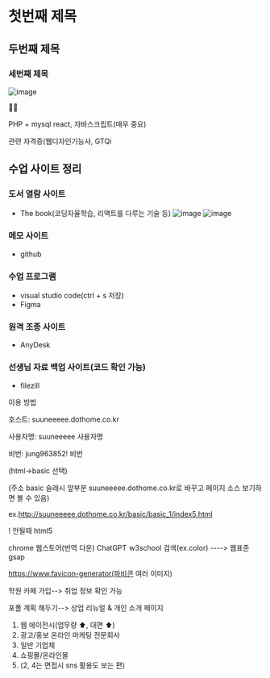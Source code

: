 # 첫번째 제목
## 두번째 제목
### 세번째 제목

![image](https://github.com/gogoringhye/basic/assets/145514996/fa8eeeee-318f-45b6-803a-e7f221e63898)

🧟‍♀️

PHP + mysql react, 자바스크립트(매우 중요)


관련 자격증(웹디자인기능사, GTQi


## 수업 사이트 정리

### 도서 열람 사이트
* The book(코딩자율학습, 리액트를 다루는 기술 등)
![image](https://github.com/gogoringhye/basic/assets/145514996/1d1090ca-f5e6-497c-9275-2372c71b67d0)
![image](https://github.com/gogoringhye/basic/assets/145514996/5731a56c-c901-488e-a979-b863f6be864a)
### 메모 사이트
* github 

### 수업 프로그램 
* visual studio code(ctrl + s 저장)
* Figma

### 원격 조종 사이트 
* AnyDesk 

### 선생님 자료 백업 사이트(코드 확인 가능)
* filezill

이용 방법

호스트: suuneeeee.dothome.co.kr 

사용자명: suuneeeee 사용자명

비번: jung963852! 비번

(html->basic 선택)

(주소 basic 슬래시 앞부분 suuneeeee.dothome.co.kr로 바꾸고 페이지 소스 보기하면 볼 수 있음)

ex.http://suuneeeee.dothome.co.kr/basic/basic_1/index5.html

! 안될때 html5


chrome 웹스토어(번역 다운)
ChatGPT 
w3school 검색(ex.color) ----> 웹표준
gsap




https://www.favicon-generator(파비콘 여러 이미지)




학원 카페 가입--> 취업 정보 확인 가능

포폴 계획 해두기--> 상업 리뉴얼 & 개인 소개 페이지 

1. 웹 에이전시(업무량 ⬆️, 대면 ⬆️)
2. 광고/홍보 온라인 마케팅 전문회사
3. 일반 기업체
4. 쇼핑몰/온라인몰
5. (2, 4는 면접시 sns 활용도 보는 편)
